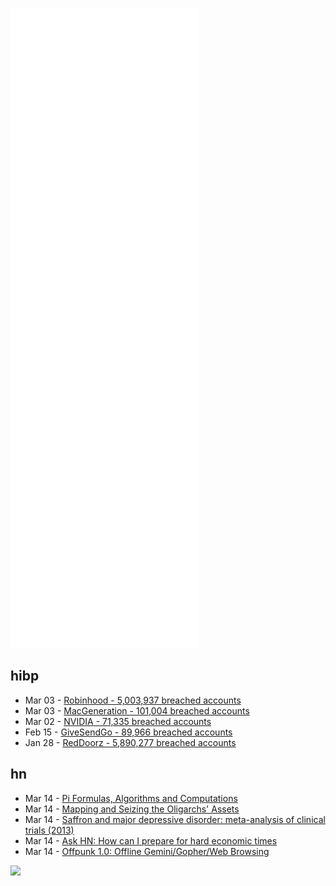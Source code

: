 ![Metrics](https://raw.githubusercontent.com/phixion/phixion/master/metrics.svg)

## hibp

<!--
for https://github.com/phixion/phixion/blob/main/.github/workflows/feeds.yml
-->
<!--START_SECTION:haveibeenpwnd-->
- Mar 03 - [Robinhood - 5,003,937 breached accounts](https://haveibeenpwned.com/PwnedWebsites#Robinhood)
- Mar 03 - [MacGeneration - 101,004 breached accounts](https://haveibeenpwned.com/PwnedWebsites#MacGeneration)
- Mar 02 - [NVIDIA - 71,335 breached accounts](https://haveibeenpwned.com/PwnedWebsites#NVIDIA)
- Feb 15 - [GiveSendGo - 89,966 breached accounts](https://haveibeenpwned.com/PwnedWebsites#GiveSendGo)
- Jan 28 - [RedDoorz - 5,890,277 breached accounts](https://haveibeenpwned.com/PwnedWebsites#RedDoorz)
<!--END_SECTION:haveibeenpwnd-->

## hn

<!--
for https://github.com/phixion/phixion/blob/main/.github/workflows/feeds.yml
-->
<!--START_SECTION:hn-->
- Mar 14 - [Pi Formulas, Algorithms and Computations](https://www.bellard.org/pi/)
- Mar 14 - [Mapping and Seizing the Oligarchs' Assets](https://googlemapsmania.blogspot.com/2022/03/mapping-oligarchs-assets.html)
- Mar 14 - [Saffron and major depressive disorder: meta-analysis of clinical trials (2013)](https://pubmed.ncbi.nlm.nih.gov/24299602/)
- Mar 14 - [Ask HN: How can I prepare for hard economic times](https://news.ycombinator.com/item?id=30670110)
- Mar 14 - [Offpunk 1.0: Offline Gemini/Gopher/Web Browsing](https://tildegit.org/ploum/AV-98-offline)
<!--END_SECTION:hn-->

<!--
for https://yhype.me
-->
![](https://hit.yhype.me/github/profile?user_id=13013670)
